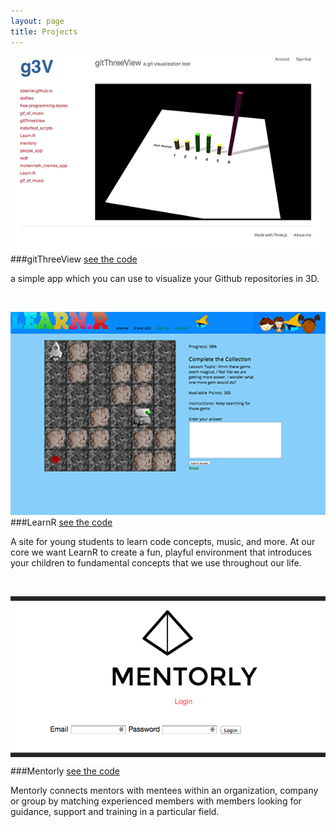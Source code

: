 ```yaml
---
layout: page
title: Projects
---
```


[![gitThreeView](https://raw.githubusercontent.com/ajkamel/ajkamel.github.io/master/public/gitthreeview600px.png)](http://gitthreeview.herokuapp.com)
###gitThreeView
<a href="https://github.com/ajkamel/gitThreeView">see the code</a>

a simple app which you can use to visualize your Github repositories in 3D.

<br>

[![LearnR](https://raw.githubusercontent.com/ajkamel/ajkamel.github.io/master/public/learnur600px.png)](http://learnur.herokuapp.com)
###LearnR
<a href="https://github.com/lacostenycoder/Learn.R">see the code</a>

A site for young students to learn code concepts, music, and more. At our core we want LearnR to create a fun, playful environment that introduces your children to fundamental concepts that we use throughout our life.

<br>

[![Mentorly](https://raw.githubusercontent.com/ajkamel/ajkamel.github.io/master/public/mentorly600px.png)](http://mentorly.herokuapp.com)
###Mentorly
<a href="https://github.com/ajkamel/mentorly">see the code</a>

Mentorly connects mentors with mentees within an organization, company or group by matching experienced members with members looking for guidance, support and training in a particular field.
